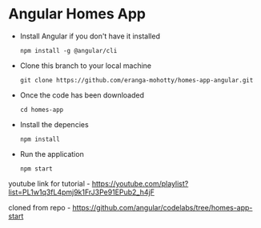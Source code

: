 # Angular Homes App
- Install Angular if you don't have it installed

  `npm install -g @angular/cli`

- Clone this branch to your local machine

  `git clone https://github.com/eranga-mohotty/homes-app-angular.git`

- Once the code has been downloaded

  `cd homes-app`

- Install the depencies

  `npm install` 

- Run the application

  `npm start`

youtube link for tutorial -  https://youtube.com/playlist?list=PL1w1q3fL4pmj9k1FrJ3Pe91EPub2_h4jF

cloned from repo - https://github.com/angular/codelabs/tree/homes-app-start
